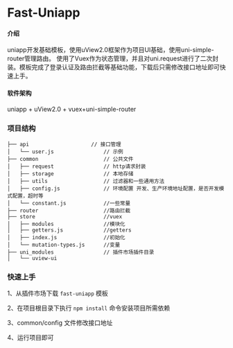 # Fast-Uniapp

#### 介绍
uniapp开发基础模板，使用uView2.0框架作为项目UI基础，使用uni-simple-router管理路由。
使用了Vuex作为状态管理，并且对uni.request进行了二次封装。模板完成了登录认证及路由拦截等基础功能，下载后只需修改接口地址即可快速上手。

#### 软件架构
uniapp + uView2.0 + vuex+uni-simple-router

###	项目结构
```
├── api		               // 接口管理
│   └── user.js                // 示例
├── common                     // 公共文件
│   ├── request                // http请求封装
│   ├── storage                // 本地存储
│   ├── utils                  // 过滤器和一些通用方法
│   ├── config.js              // 环境配置 开发、生产环境地址配置，是否开发模式配置，超时等
│   └── constant.js            //一些常量
├── router                     //路由拦截
├── store                      //vuex
│   ├── modules                //模块化
│   ├── getters.js             //getters
│   ├── index.js               //初始化
│   └── mutation-types.js      //变量
├── uni_modules                // 插件市场插件目录
│   └── uview-ui
```


###  快速上手
1、从插件市场下载 `fast-uniapp` 模板

2、在项目根目录下执行 `npm install` 命令安装项目所需依赖

3、common/config 文件修改接口地址

4、运行项目即可


